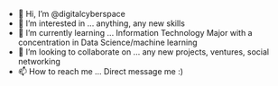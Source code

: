 - 👋 Hi, I’m @digitalcyberspace
- 👀 I’m interested in ... anything, any new skills 
- 🌱 I’m currently learning ... Information Technology Major with a concentration in Data Science/machine learning
- 💞️ I’m looking to collaborate on ... any new projects, ventures, social networking
- 📫 How to reach me ... Direct message me :)

<!---
digitalcyberspace/digitalcyberspace is a ✨ special ✨ repository because its `README.md` (this file) appears on your GitHub profile.
You can click the Preview link to take a look at your changes.
--->
